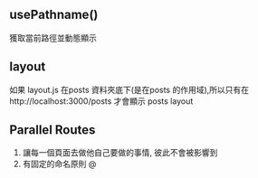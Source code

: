 

## usePathname()
獲取當前路徑並動態顯示



## layout
如果 layout.js 在posts 資料夾底下(是在posts 的作用域),所以只有在 http://localhost:3000/posts 才會顯示 posts layout


## Parallel Routes
1. 讓每一個頁面去做他自己要做的事情, 彼此不會被影響到
2. 有固定的命名原則 @